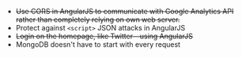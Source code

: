 * ~~Use CORS in AngularJS to communicate with Google Analytics API rather than completely relying on own web server.~~
* Protect against `<script>` JSON attacks in AngularJS 
* ~~Login on the homepage, like Twitter—using AngularJS~~
* MongoDB doesn't have to start with every request